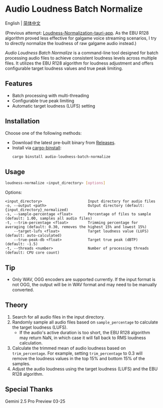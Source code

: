 # Audio Loudness Batch Normalize

English | [简体中文](./README-zh_CN.md)

(Previous attempt: [Loudness-Normalization-tauri-app](https://github.com/lxl66566/Loudness-Normalization-tauri-app). As the EBU R128 algorithm proved less effective for galgame voice streaming scenarios, I try to directly normalize the loudness of raw galgame audio instead.)

_Audio Loudness Batch Normalize_ is a command-line tool designed for batch processing audio files to achieve consistent loudness levels across multiple files. It utilizes the EBU R128 algorithm for loudness adjustment and offers configurable target loudness values and true peak limiting.

## Features

- Batch processing with multi-threading
- Configurable true peak limiting
- Automatic target loudness (LUFS) setting

## Installation

Choose one of the following methods:

- Download the latest pre-built binary from [Releases](https://github.com/lxl66566/audio-loudness-batch-normalize/releases).
- Install via [cargo-binstall](https://github.com/cargo-bins/cargo-binstall):
  ```bash
  cargo binstall audio-loudness-batch-normalize
  ```

## Usage

```bash
loudness-normalize <input_directory> [options]
```

Options:

```
<input_directory>                     Input directory for audio files
-o, --output <path>                   Output directory (default: {input_directory}_normalized)
-s, --sample-percentage <float>       Percentage of files to sample (default: 1.00, samples all audio files)
-t, --trim-percentage <float>         Trimming percentage for averaging (default: 0.30, removes the highest 15% and lowest 15%)
    --target-lufs <float>             Target loudness value (LUFS) (default: auto-calculated)
    --true-peak-db <float>            Target true peak (dBTP) (default: -1.5)
-t, --threads <number>                Number of processing threads (default: CPU core count)
```

## Tip

- Only WAV, OGG encoders are supported currently. If the input format is not OGG, the output will be in WAV format and may need to be manually converted.

## Theory

1. Search for all audio files in the input directory.
2. Randomly sample all audio files based on `sample_percentage` to calculate the target loudness (LUFS).
   - If the audio's active duration is too short, the EBU R128 algorithm may return NaN, in which case it will fall back to RMS loudness calculation.
3. Calculate the trimmed mean of audio loudness based on `trim_percentage`. For example, setting `trim_percentage` to 0.3 will remove the loudness values in the top 15% and bottom 15% of the samples.
4. Adjust the audio loudness using the target loudness (LUFS) and the EBU R128 algorithm.

## Special Thanks

Gemini 2.5 Pro Preview 03-25
